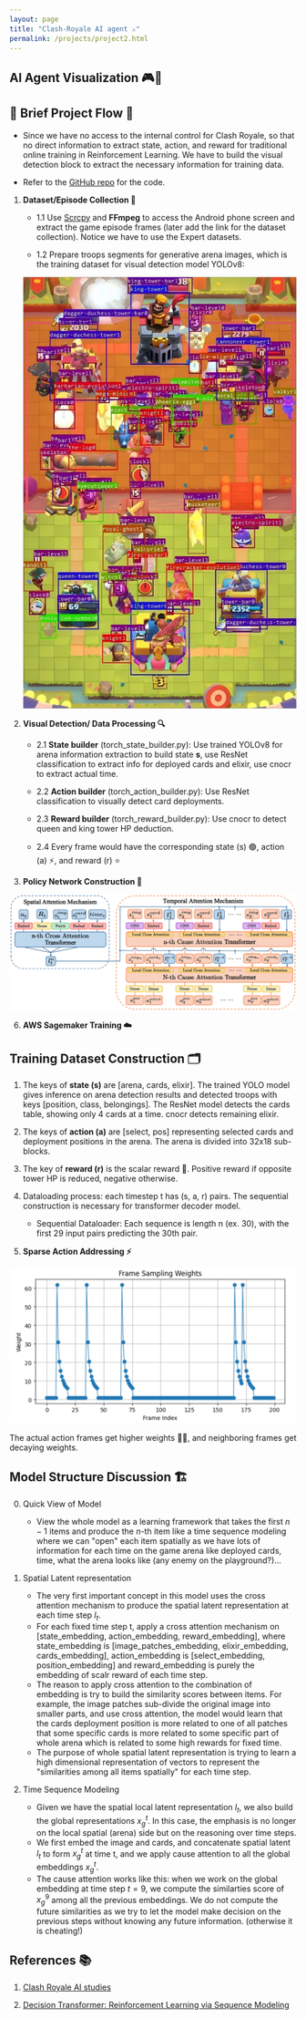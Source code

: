 ```yaml
---
layout: page
title: "Clash-Royale AI agent ⚔️"
permalink: /projects/project2.html
---
```


## AI Agent Visualization 🎮🤖

## 🔬 Brief Project Flow 📝

- Since we have no access to the internal control for Clash Royale, so that no direct information to extract state, action, and reward for traditional online training in Reinforcement Learning. We have to build the visual detection block to extract the necessary information for training data. 

- Refer to the [GitHub repo](https://github.com/shawnxu0407/Clash_Royale_agent) for the code.

1. **Dataset/Episode Collection 📸**
   - 1.1 Use [Scrcpy](https://github.com/Genymobile/scrcpy) and **FFmpeg** to access the Android phone screen and extract the game episode frames (later add the link for the dataset collection). Notice we have to use the Expert datasets.
   
   - 1.2 Prepare troops segments for generative arena images, which is the training dataset for visual detection model YOLOv8:
  
   ![Generative Arena View](generative_arena.png)
     
3. **Visual Detection/ Data Processing 🔍**
   - 2.1 **State builder** (torch_state_builder.py): Use trained YOLOv8 for arena information extraction to build state **s**, use ResNet classification to extract info for deployed cards and elixir, use cnocr to extract actual time.
   
   - 2.2 **Action builder** (torch_action_builder.py): Use ResNet classification to visually detect card deployments.
   
   - 2.3 **Reward builder** (torch_reward_builder.py): Use cnocr to detect queen and king tower HP deduction.
   
   - 2.4 Every frame would have the corresponding state (s) 🟢, action (a) ⚡, and reward (r) ⭐

4. **Policy Network Construction 🧠**
   
 ![Policy Network Preview](policy_model_en.png)

6. **AWS Sagemaker Training ☁️**

## Training Dataset Construction 🗂️

1. The keys of **state (s)** are [arena, cards, elixir]. The trained YOLO model gives inference on arena detection results and detected troops with keys [position, class, belongings]. The ResNet model detects the cards table, showing only 4 cards at a time. cnocr detects remaining elixir.

2. The keys of **action (a)** are [select, pos] representing selected cards and deployment positions in the arena. The arena is divided into 32x18 sub-blocks.

3. The key of **reward (r)** is the scalar reward 🏅. Positive reward if opposite tower HP is reduced, negative otherwise.

4. Dataloading process: each timestep t has (s, a, r) pairs. The sequential construction is necessary for transformer decoder model.
   - Sequential Dataloader: Each sequence is length n (ex. 30), with the first 29 input pairs predicting the 30th pair.

5. **Sparse Action Addressing ⚡**
   
 ![Frame Re-weighting](frame_weights.png)

The actual action frames get higher weights 🏋️‍♂️, and neighboring frames get decaying weights.

## Model Structure Discussion 🏗️

0. Quick View of Model
   - View the whole model as a learning framework that takes the first $n-1$ items and produce the $n$-th item like a time sequence modeling where we can "open" each item spatially as we have lots of information for each time on the game arena like deployed cards, time, what the arena looks like (any enemy on the playground?)...


2. Spatial Latent representation
   - The very first important concept in this model uses the cross attention mechanism to produce the spatial latent representation at each time step $l_t$.
   - For each fixed time step t, apply a cross attention mechanism on [state_embedding, action_embedding, reward_embedding], where state_embedding is [image_patches_embedding, elixir_embedding, cards_embedding], action_embedding is [select_embedding, position_embedding] and reward_embedding is purely the embedding of scalr reward of each time step.
   - The reason to apply cross attention to the combination of embedding is try to build the similarity scores between items. For example, the image patches sub-divide the original image into smaller parts, and use cross attention, the model would learn that the cards deployment position is more related to one of all patches that some specific cards is more related to some specific part of whole arena which is related to some high rewards for fixed time.
   - The purpose of whole spatial latent representation is trying to learn a high dimensional representation of vectors to represent the "similarities among all items spatially" for each time step.

3. Time Sequence Modeling
   - Given we have the spatial local latent representation $l_t$, we also build the global representations $x^t_g$. In this case, the emphasis is no longer on the local spatial (arena) side but on the reasoning over time steps.
   - We first embed the image and cards, and concatenate spatial latent $l_t$ to form $x^t_g$ at time t, and we apply cause attention to all the global embeddings $x^t_g$.
   - The cause attention works like this: when we work on the global embedding at time step $t=9$, we compute the similarties score of $x^9_g$ among all the previous embeddings. We do not compute the future similarities as we try to let the model make decision on the previous steps without knowing any future information. (otherwise it is cheating!)



## References 📚
1. [Clash Royale AI studies](https://wty-yy.xyz/posts/12073/)

2. [Decision Transformer: Reinforcement Learning via Sequence Modeling](https://arxiv.org/abs/2106.01345)

